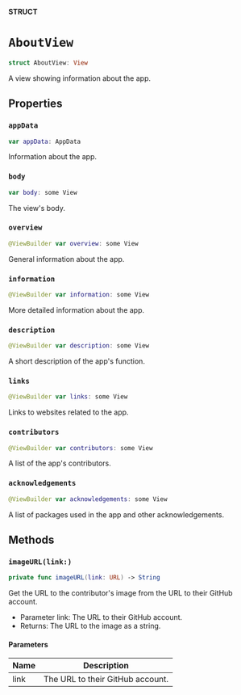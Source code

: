 **STRUCT**

# `AboutView`

```swift
struct AboutView: View
```

A view showing information about the app.

## Properties
### `appData`

```swift
var appData: AppData
```

Information about the app.

### `body`

```swift
var body: some View
```

The view's body.

### `overview`

```swift
@ViewBuilder var overview: some View
```

General information about the app.

### `information`

```swift
@ViewBuilder var information: some View
```

More detailed information about the app.

### `description`

```swift
@ViewBuilder var description: some View
```

A short description of the app's function.

### `links`

```swift
@ViewBuilder var links: some View
```

Links to websites related to the app.

### `contributors`

```swift
@ViewBuilder var contributors: some View
```

A list of the app's contributors.

### `acknowledgements`

```swift
@ViewBuilder var acknowledgements: some View
```

A list of packages used in the app and other acknowledgements.

## Methods
### `imageURL(link:)`

```swift
private func imageURL(link: URL) -> String
```

Get the URL to the contributor's image from the URL to their GitHub account.
- Parameter link: The URL to their GitHub account.
- Returns: The URL to the image as a string.

#### Parameters

| Name | Description |
| ---- | ----------- |
| link | The URL to their GitHub account. |